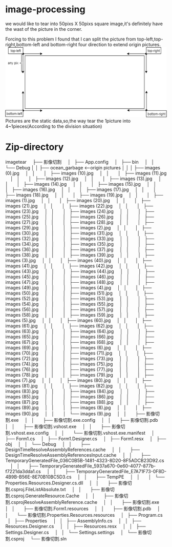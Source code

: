 # image-processing
we would like to tear into 50pixs X 50pixs square image,it's definitely have the wast of the picture in the corner.

Forcing to this problem I found that I can split the picture from top-left,top-right,bottom-left and
bottom-right four direction to extend origin pictures.
![image](https://github.com/k561001g30/image-processing/blob/master/gitdescribefig.png)
Pictures are the static data,so,the way tear the 1picture into 4~1pieces(According to the division situation) 

# Zip-directory
imagetear
    ├── 影像切割
    │   ├── App.config
    │   ├── bin
    │   │   └── Debug
    │   │       ├── ocean_garbage   <--origin pictures
    │   │       │   ├── images (0).jpg
    │   │       │   ├── images (10).jpg
    │   │       │   ├── images (11).jpg
    │   │       │   ├── images (12).jpg
    │   │       │   ├── images (13).jpg
    │   │       │   ├── images (14).jpg
    │   │       │   ├── images (15).jpg
    │   │       │   ├── images (16).jpg
    │   │       │   ├── images (17).jpg
    │   │       │   ├── images (18).jpg
    │   │       │   ├── images (19).jpg
    │   │       │   ├── images (1).jpg
    │   │       │   ├── images (20).jpg
    │   │       │   ├── images (21).jpg
    │   │       │   ├── images (22).jpg
    │   │       │   ├── images (23).jpg
    │   │       │   ├── images (24).jpg
    │   │       │   ├── images (25).jpg
    │   │       │   ├── images (26).jpg
    │   │       │   ├── images (27).jpg
    │   │       │   ├── images (28).jpg
    │   │       │   ├── images (29).jpg
    │   │       │   ├── images (2).jpg
    │   │       │   ├── images (30).jpg
    │   │       │   ├── images (31).jpg
    │   │       │   ├── images (32).jpg
    │   │       │   ├── images (33).jpg
    │   │       │   ├── images (34).jpg
    │   │       │   ├── images (35).jpg
    │   │       │   ├── images (36).jpg
    │   │       │   ├── images (37).jpg
    │   │       │   ├── images (38).jpg
    │   │       │   ├── images (39).jpg
    │   │       │   ├── images (3).jpg
    │   │       │   ├── images (40).jpg
    │   │       │   ├── images (41).jpg
    │   │       │   ├── images (42).jpg
    │   │       │   ├── images (43).jpg
    │   │       │   ├── images (44).jpg
    │   │       │   ├── images (45).jpg
    │   │       │   ├── images (46).jpg
    │   │       │   ├── images (47).jpg
    │   │       │   ├── images (48).jpg
    │   │       │   ├── images (49).jpg
    │   │       │   ├── images (4).jpg
    │   │       │   ├── images (50).jpg
    │   │       │   ├── images (51).jpg
    │   │       │   ├── images (52).jpg
    │   │       │   ├── images (53).jpg
    │   │       │   ├── images (54).jpg
    │   │       │   ├── images (55).jpg
    │   │       │   ├── images (56).jpg
    │   │       │   ├── images (57).jpg
    │   │       │   ├── images (58).jpg
    │   │       │   ├── images (59).jpg
    │   │       │   ├── images (5).jpg
    │   │       │   ├── images (60).jpg
    │   │       │   ├── images (61).jpg
    │   │       │   ├── images (62).jpg
    │   │       │   ├── images (63).jpg
    │   │       │   ├── images (64).jpg
    │   │       │   ├── images (65).jpg
    │   │       │   ├── images (66).jpg
    │   │       │   ├── images (67).jpg
    │   │       │   ├── images (68).jpg
    │   │       │   ├── images (69).jpg
    │   │       │   ├── images (6).jpg
    │   │       │   ├── images (70).jpg
    │   │       │   ├── images (71).jpg
    │   │       │   ├── images (72).jpg
    │   │       │   ├── images (73).jpg
    │   │       │   ├── images (74).jpg
    │   │       │   ├── images (75).jpg
    │   │       │   ├── images (76).jpg
    │   │       │   ├── images (77).jpg
    │   │       │   ├── images (78).jpg
    │   │       │   ├── images (79).jpg
    │   │       │   ├── images (7).jpg
    │   │       │   ├── images (80).jpg
    │   │       │   ├── images (81).jpg
    │   │       │   ├── images (82).jpg
    │   │       │   ├── images (83).jpg
    │   │       │   ├── images (84).jpg
    │   │       │   ├── images (85).jpg
    │   │       │   ├── images (86).jpg
    │   │       │   ├── images (87).jpg
    │   │       │   ├── images (88).jpg
    │   │       │   ├── images (89).jpg
    │   │       │   ├── images (8).jpg
    │   │       │   ├── images (90).jpg
    │   │       │   └── images (9).jpg
    │   │       ├── 影像切割.exe
    │   │       ├── 影像切割.exe.config
    │   │       ├── 影像切割.pdb
    │   │       ├── 影像切割.vshost.exe
    │   │       ├── 影像切割.vshost.exe.config
    │   │       └── 影像切割.vshost.exe.manifest
    │   ├── Form1.cs
    │   ├── Form1.Designer.cs
    │   ├── Form1.resx
    │   ├── obj
    │   │   └── Debug
    │   │       ├── DesignTimeResolveAssemblyReferences.cache
    │   │       ├── DesignTimeResolveAssemblyReferencesInput.cache
    │   │       ├── TemporaryGeneratedFile_036C0B5B-1481-4323-8D20-8F5ADCB23D92.cs
    │   │       ├── TemporaryGeneratedFile_5937a670-0e60-4077-877b-f7221da3dda1.cs
    │   │       ├── TemporaryGeneratedFile_E7A71F73-0F8D-4B9B-B56E-8E70B10BC5D3.cs
    │   │       ├── TempPE
    │   │       │   └── Properties.Resources.Designer.cs.dll
    │   │       ├── 影像切割.csproj.FileListAbsolute.txt
    │   │       ├── 影像切割.csproj.GenerateResource.Cache
    │   │       ├── 影像切割.csprojResolveAssemblyReference.cache
    │   │       ├── 影像切割.exe
    │   │       ├── 影像切割.Form1.resources
    │   │       ├── 影像切割.pdb
    │   │       └── 影像切割.Properties.Resources.resources
    │   ├── Program.cs
    │   ├── Properties
    │   │   ├── AssemblyInfo.cs
    │   │   ├── Resources.Designer.cs
    │   │   ├── Resources.resx
    │   │   ├── Settings.Designer.cs
    │   │   └── Settings.settings
    │   └── 影像切割.csproj
    └── 影像切割.sln
